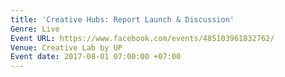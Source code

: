 ```yaml
---
title: 'Creative Hubs: Report Launch & Discussion'
Genre: Live
Event URL: https://www.facebook.com/events/485103961832762/
Venue: Creative Lab by UP
Event date: 2017-08-01 07:00:00 +07:00
---
```


